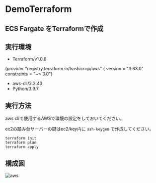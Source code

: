 # DemoTerraform

## ECS Fargate をTerraformで作成
## 実行環境
- Terraform/v1.0.8

 (provider "registry.terraform.io/hashicorp/aws" {
  version     = "3.63.0"
  constraints = "~> 3.0")

- aws-cli/2.2.43 
- Python/3.9.7
## 実行方法
aws cliで使用するAWSで環境の設定をしておいてください。

ec2の踏み台サーバーの鍵はec2/key内に
```ssh-keygen```
で作成してください。

```
terraform init
terraform plan
terraform apply
```
## 構成図
![aws](https://user-images.githubusercontent.com/5231283/137597998-47eafc0b-a545-42c5-ac65-339f4a35593d.png)
